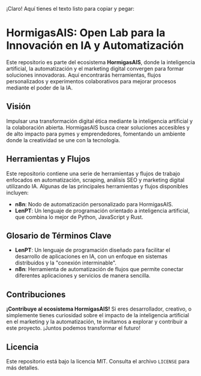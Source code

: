 ¡Claro! Aquí tienes el texto listo para copiar y pegar:

# HormigasAIS: Open Lab para la Innovación en IA y Automatización

Este repositorio es parte del ecosistema **HormigasAIS**, donde la inteligencia artificial, la automatización y el marketing digital convergen para formar soluciones innovadoras. Aquí encontrarás herramientas, flujos personalizados y experimentos colaborativos para mejorar procesos mediante el poder de la IA.

## Visión
Impulsar una transformación digital ética mediante la inteligencia artificial y la colaboración abierta. HormigasAIS busca crear soluciones accesibles y de alto impacto para pymes y emprendedores, fomentando un ambiente donde la creatividad se une con la tecnología.

## Herramientas y Flujos
Este repositorio contiene una serie de herramientas y flujos de trabajo enfocados en automatización, scraping, análisis SEO y marketing digital utilizando IA. Algunas de las principales herramientas y flujos disponibles incluyen:
- **n8n**: Nodo de automatización personalizado para HormigasAIS.
- **LenPT**: Un lenguaje de programación orientado a inteligencia artificial, que combina lo mejor de Python, JavaScript y Rust.

## Glosario de Términos Clave
- **LenPT**: Un lenguaje de programación diseñado para facilitar el desarrollo de aplicaciones en IA, con un enfoque en sistemas distribuidos y la "conexión interminable".
- **n8n**: Herramienta de automatización de flujos que permite conectar diferentes aplicaciones y servicios de manera sencilla.

## Contribuciones
**¡Contribuye al ecosistema HormigasAIS!** Si eres desarrollador, creativo, o simplemente tienes curiosidad sobre el impacto de la inteligencia artificial en el marketing y la automatización, te invitamos a explorar y contribuir a este proyecto. ¡Juntos podemos transformar el futuro!

## Licencia
Este repositorio está bajo la licencia MIT. Consulta el archivo `LICENSE` para más detalles.
